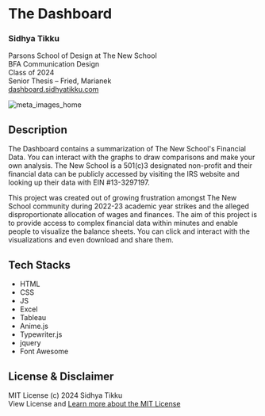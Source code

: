 # The Dashboard

### Sidhya Tikku
Parsons School of Design at The New School<br>
BFA Communication Design<br>
Class of 2024<br>
Senior Thesis – Fried, Marianek<br>
[dashboard.sidhyatikku.com](https://dashboard.sidhyatikku.com)

![meta_images_home](https://github.com/sidhyatikku/dashboard/assets/33092447/af9721b5-4b9f-4dc5-a888-52a326623b5f)

## Description

The Dashboard contains a summarization of The New School's Financial Data. You can interact with the graphs to draw comparisons and make your own analysis. The New School is a 501(c)3 designated non-profit and their financial data can be publicly accessed by visiting the IRS website and looking up their data with EIN #13-3297197.

This project was created out of growing frustration amongst The New School community during 2022-23 academic year strikes and the alleged disproportionate allocation of wages and finances. The aim of this project is to provide access to complex financial data within minutes and enable people to visualize the balance sheets. You can click and interact with the visualizations and even download and share them.

## Tech Stacks
- HTML
- CSS
- JS
- Excel
- Tableau
- Anime.js
- Typewriter.js
- jquery
- Font Awesome


## License & Disclaimer
MIT License (c) 2024 Sidhya Tikku <br>
View License and [Learn more about the MIT License](https://opensource.org/license/mit)
